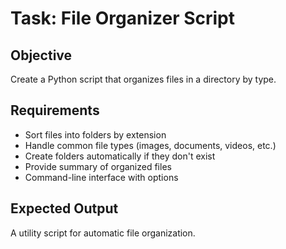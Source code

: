 # Task: File Organizer Script

## Objective
Create a Python script that organizes files in a directory by type.

## Requirements
- Sort files into folders by extension
- Handle common file types (images, documents, videos, etc.)
- Create folders automatically if they don't exist
- Provide summary of organized files
- Command-line interface with options

## Expected Output
A utility script for automatic file organization.